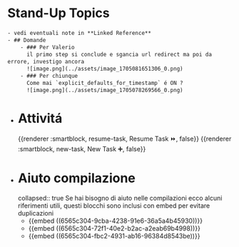 # Stand-Up Topics
	- vedi eventuali note in **Linked Reference**
	- ## Domande
		- ### Per Valerio
		  il primo step si conclude e sgancia url redirect ma poi da errore, investigo ancora
		  ![image.png](../assets/image_1705081651306_0.png)
		- ### Per chiunque
		  Come mai `explicit_defaults_for_timestamp` é ON ?
		  ![image.png](../assets/image_1705078269566_0.png)
- # Attivitá
  {{renderer :smartblock, resume-task, Resume Task ⏩️, false}} {{renderer :smartblock, new-task, New Task ➕, false}}
- # Aiuto compilazione
  collapsed:: true
  Se hai bisogno di aiuto nelle compilazioni ecco alcuni riferimenti utili, questi blocchi sono inclusi con embed per evitare duplicazioni
	- {{embed ((6565c304-9cba-4238-91e6-36a5a4b45930))}}
	- {{embed ((6565c304-72f1-40e2-b2ac-a2eab69b4998))}}
	- {{embed ((6565c304-fbc2-4931-ab16-96384d8543be))}}